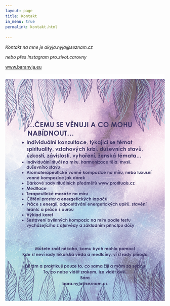 ```yaml
---
layout: page
title: Kontakt
in_menu: true
permalink: kontakt.html

---
```

_Kontakt na mne je akyja.nyja@seznam.cz_

_nebo přes Instagram pro.zivot.carovny_

www.baranyja.eu

![](/uploads/cemu-se-venuji-a-co-mohu-nabidnout-page0001.jpg)